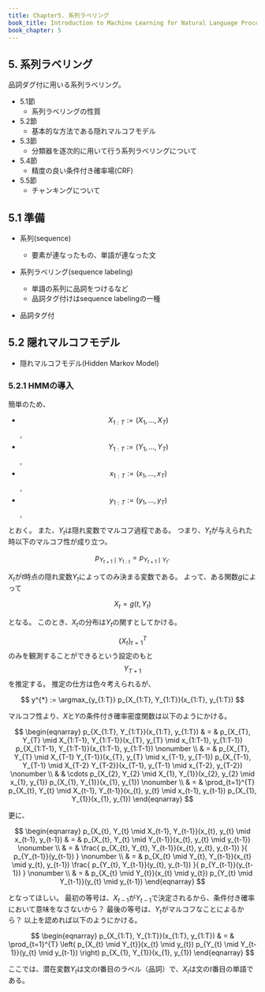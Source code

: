 ```yaml
---
title: Chapter5. 系列ラベリング
book_title: Introduction to Machine Learning for Natural Language Processing
book_chapter: 5
---
```


## 5. 系列ラベリング
品詞ダグ付に用いる系列ラベリング。

* 5.1節
    * 系列ラベリングの性質
* 5.2節
    * 基本的な方法である隠れマルコフモデル
* 5.3節
    * 分類器を逐次的に用いて行う系列ラベリングについて
* 5.4節
    * 精度の良い条件付き確率場(CRF)
* 5.5節
    * チャンキングについて

## 5.1 準備
* 系列(sequence)
    * 要素が連なったもの、単語が連なった文
* 系列ラベリング(sequence labeling)
    * 単語の系列に品詞をつけるなど
    * 品詞タグ付けはsequence labelingの一種

* 品詞タグ付

## 5.2 隠れマルコフモデル
* 隠れマルコフモデル(Hidden Markov Model)

### 5.2.1 HMMの導入
簡単のため、

* $$X_{1:T} := (X_{1}, \ldots, X_{T})$$,
* $$Y_{1:T} := (Y_{1}, \ldots, Y_{T})$$,
* $$x_{1:T} := (x_{1}, \ldots, x_{T})$$,
* $$y_{1:T} := (y_{1}, \ldots, y_{T})$$,

とおく。
また、$Y_{t}$は隠れ変数でマルコフ過程である。
つまり、$Y_{t}$が与えられた時以下のマルコフ性が成り立つ。

$$
    p_{Y_{t+1} \mid Y_{1:t}}
    =
    p_{Y_{t+1} \mid Y_{t}}.
$$

$X_{t}$が$t$時点の隠れ変数$Y_{t}$によってのみ決まる変数である。
よって、ある関数$g$によって

$$
    X_{t}
    =
    g(t, Y_{t})
$$

となる。
このとき、$X_{t}$の分布は$Y_{t}$の関すとしてかける。

$$\{X_{t}\}_{t=1}^{T}$$のみを観測することができるという設定のもと$$Y_{T+1}$$を推定する。
推定の仕方は色々考えられるが、

$$
    y^{*}
    :=
    \argmax_{y_{1:T}}
        p_{X_{1:T}, Y_{1:T}}(x_{1:T}, y_{1:T})
$$

マルコフ性より、$X$と$Y$の条件付き確率密度関数は以下のようにかける。

$$
\begin{eqnarray}
    p_{X_{1:T}, Y_{1:T}}(x_{1:T}, y_{1:T})
    & = &
        p_{X_{T}, Y_{T} \mid X_{1:T-1}, Y_{1:T-1}}(x_{T}, y_{T} \mid x_{1:T-1}, y_{1:T-1})
            p_{X_{1:T-1}, Y_{1:T-1}}(x_{1:T-1}, y_{1:T-1})
    \nonumber
    \\
    & = &
        p_{X_{T}, Y_{T} \mid X_{T-1} Y_{T-1}}(x_{T}, y_{T} \mid x_{T-1}, y_{T-1})
            p_{X_{T-1}, Y_{T-1} \mid X_{T-2} Y_{T-2}}(x_{T-1}, y_{T-1} \mid x_{T-2}, y_{T-2})
    \nonumber
    \\
    & &
        \cdots
            p_{X_{2}, Y_{2} \mid X_{1}, Y_{1}}(x_{2}, y_{2} \mid x_{1}, y_{1})
            p_{X_{1}, Y_{1}}(x_{1}, y_{1})
    \nonumber
    \\
    & = &
        \prod_{t=1}^{T} p_{X_{t}, Y_{t} \mid X_{t-1}, Y_{t-1}}(x_{t}, y_{t} \mid x_{t-1}, y_{t-1})
            p_{X_{1}, Y_{1}}(x_{1}, y_{1})
\end{eqnarray}
$$

更に、

$$
\begin{eqnarray}
    p_{X_{t}, Y_{t} \mid X_{t-1}, Y_{t-1}}(x_{t}, y_{t} \mid x_{t-1}, y_{t-1})
    & = &
        p_{X_{t}, Y_{t} \mid Y_{t-1}}(x_{t}, y_{t} \mid y_{t-1})
    \nonumber
    \\
    & = &
        \frac{
            p_{X_{t}, Y_{t}, Y_{t-1}}(x_{t}, y_{t}, y_{t-1})
        }{
            p_{Y_{t-1}}(y_{t-1})
        }
    \nonumber
    \\
    & = &
        p_{X_{t} \mid Y_{t}, Y_{t-1}}(x_{t} \mid y_{t}, y_{t-1})
            \frac{
                p_{Y_{t}, Y_{t-1}}(y_{t}, y_{t-1})
            }{
                p_{Y_{t-1}}(y_{t-1})
            }
    \nonumber
    \\
    & = &
        p_{X_{t} \mid Y_{t}}(x_{t} \mid y_{t})
        p_{Y_{t} \mid Y_{t-1}}(y_{t} \mid y_{t-1})
\end{eqnarray}
$$

となってほしい。
最初の等号は、$X_{t-1}$が$Y_{t-1}$で決定されるから、条件付き確率において意味をなさないから？
最後の等号は、$Y_{t}$がマルコフなことによるから？
以上を認めれば以下のようにかける。

$$
\begin{eqnarray}
    p_{X_{1:T}, Y_{1:T}}(x_{1:T}, y_{1:T})
    & = &
        \prod_{t=1}^{T}
            \left(
                p_{X_{t} \mid Y_{t}}(x_{t} \mid y_{t})
                p_{Y_{t} \mid Y_{t-1}}(y_{t} \mid y_{t-1})
            \right)
            p_{X_{1}, Y_{1}}(x_{1}, y_{1})
\end{eqnarray}
$$

ここでは、潜在変数$Y_{t}$は文の$t$番目のラベル（品詞）で、$X_{t}$は文の$t$番目の単語である。
